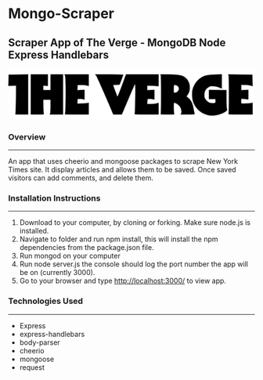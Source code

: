 # Mongo-Scraper

<h2>Scraper App of The Verge - MongoDB Node Express Handlebars</h2>

<img src="public/img/the-verge-logo.png" alt="the vegre" >

<h3>Overview</h3>
<hr>
An app that uses cheerio and mongoose packages to scrape New York Times site. It display articles and allows them to be saved. Once saved visitors can add comments, and delete them.
<br>
<h3>Installation Instructions</h3>
<hr>
<ol>
<li>Download to your computer, by cloning or forking. Make sure node.js is installed.</li>
<li>Navigate to folder and run npm install, this will install the npm dependencies from the package.json file.</li>
<li>Run mongod on your computer</li>
<li>Run node server.js the console should log the port number the app will be on (currently 3000).</li>
<li>Go to your browser and type <a href = "http://localhost:3000/" target = "_blank">http://localhost:3000/<a> to view app.</li>
</ol>
<h3>Technologies Used</h3>
<hr>
<ul>
<li>Express</li>
<li>express-handlebars</li>
<li>body-parser</li>
<li>cheerio</li>
<li>mongoose</li>
<li>request</li>



